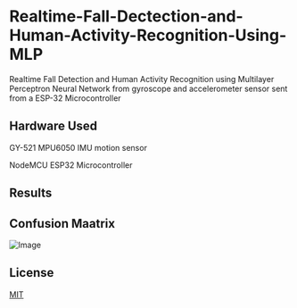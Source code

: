 # Realtime-Fall-Dectection-and-Human-Activity-Recognition-Using-MLP

Realtime Fall Detection and Human Activity Recognition using Multilayer Perceptron Neural Network from gyroscope and accelerometer sensor sent from a ESP-32 Microcontroller

## Hardware Used

GY-521 MPU6050 IMU motion sensor

NodeMCU ESP32 Microcontroller

## Results

## Confusion Maatrix

![Image](https://github.com/Juneeee98/Realtime-Fall-Dectection-and-Human-Activity-Recognition-Using-MLP/tree/main/Results/1.png?raw=true)


## License
[MIT](https://choosealicense.com/licenses/mit/)
